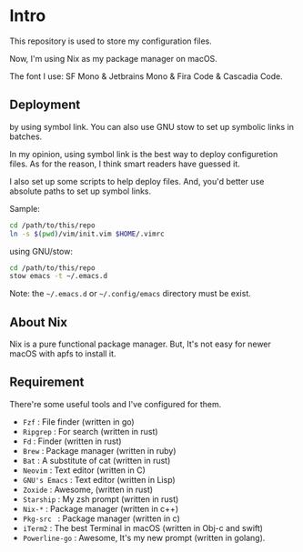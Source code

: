 # Intro

This repository is used to store my configuration files.

Now, I'm using Nix as my package manager on macOS.

The font I use: SF Mono & Jetbrains Mono & Fira Code & Cascadia Code.

## Deployment

by using symbol link.
You can also use GNU stow to set up symbolic links in batches.

In my opinion, using symbol link is the best way to deploy configuretion files. As for the reason, I think smart readers have guessed it.

I also set up some scripts to help deploy files. And, you'd better use absolute paths to set up symbol links.

Sample:

```zsh
cd /path/to/this/repo
ln -s $(pwd)/vim/init.vim $HOME/.vimrc
```

using GNU/stow:

```zsh
cd /path/to/this/repo
stow emacs -t ~/.emacs.d
```

Note: the `~/.emacs.d` or `~/.config/emacs` directory must be exist.

## About Nix

Nix is a pure functional package manager. But, It's not easy for newer macOS with apfs to install it.

## Requirement

There're some useful tools and I've configured for them.

- `Fzf` : File finder (written in go)
- `Ripgrep` : For search (written in rust)
- `Fd` : Finder (written in rust)
- `Brew` : Package manager (written in ruby)
- `Bat` : A substitute of cat (written in rust)
- `Neovim` : Text editor (written in C)
- `GNU's Emacs` : Text editor (written in Lisp)
- `Zoxide` : Awesome, (written in rust)
- `Starship` : My zsh prompt (written in rust)
- `Nix-*` : Package manager (written in c++)
- `Pkg-src ` : Package manager (written in c)
- `iTerm2` : The best Terminal in macOS (written in Obj-c and swift)
- `Powerline-go` : Awesome, It's my new prompt (written in golang).
